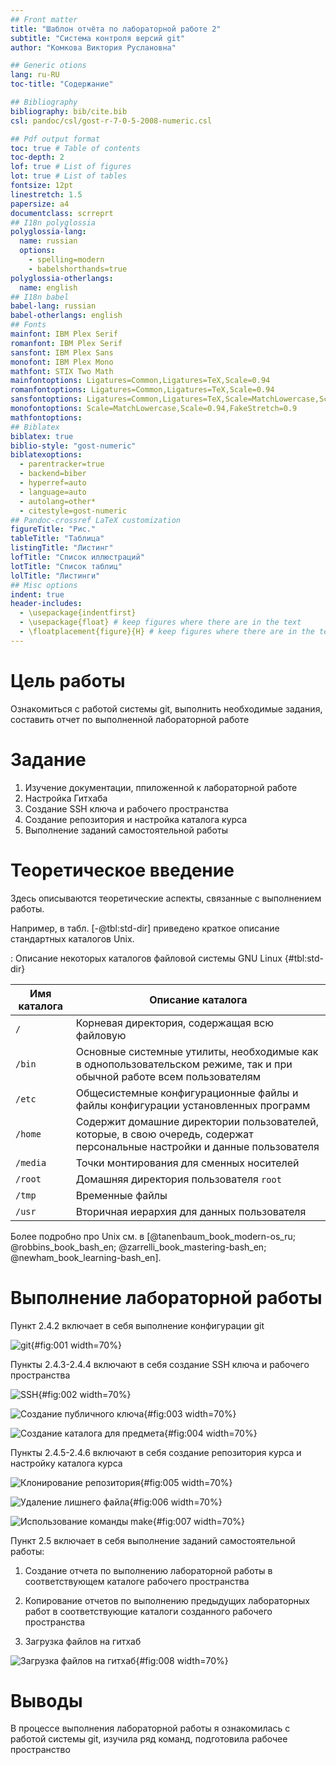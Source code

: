 ```yaml
---
## Front matter
title: "Шаблон отчёта по лабораторной работе 2"
subtitle: "Система контроля версий git"
author: "Комкова Виктория Руслановна"

## Generic otions
lang: ru-RU
toc-title: "Содержание"

## Bibliography
bibliography: bib/cite.bib
csl: pandoc/csl/gost-r-7-0-5-2008-numeric.csl

## Pdf output format
toc: true # Table of contents
toc-depth: 2
lof: true # List of figures
lot: true # List of tables
fontsize: 12pt
linestretch: 1.5
papersize: a4
documentclass: scrreprt
## I18n polyglossia
polyglossia-lang:
  name: russian
  options:
	- spelling=modern
	- babelshorthands=true
polyglossia-otherlangs:
  name: english
## I18n babel
babel-lang: russian
babel-otherlangs: english
## Fonts
mainfont: IBM Plex Serif
romanfont: IBM Plex Serif
sansfont: IBM Plex Sans
monofont: IBM Plex Mono
mathfont: STIX Two Math
mainfontoptions: Ligatures=Common,Ligatures=TeX,Scale=0.94
romanfontoptions: Ligatures=Common,Ligatures=TeX,Scale=0.94
sansfontoptions: Ligatures=Common,Ligatures=TeX,Scale=MatchLowercase,Scale=0.94
monofontoptions: Scale=MatchLowercase,Scale=0.94,FakeStretch=0.9
mathfontoptions:
## Biblatex
biblatex: true
biblio-style: "gost-numeric"
biblatexoptions:
  - parentracker=true
  - backend=biber
  - hyperref=auto
  - language=auto
  - autolang=other*
  - citestyle=gost-numeric
## Pandoc-crossref LaTeX customization
figureTitle: "Рис."
tableTitle: "Таблица"
listingTitle: "Листинг"
lofTitle: "Список иллюстраций"
lotTitle: "Список таблиц"
lolTitle: "Листинги"
## Misc options
indent: true
header-includes:
  - \usepackage{indentfirst}
  - \usepackage{float} # keep figures where there are in the text
  - \floatplacement{figure}{H} # keep figures where there are in the text
---
```


# Цель работы

Ознакомиться с работой системы git, выполнить необходимые задания, составить отчет по выполненной лабораторной работе


# Задание

1) Изучение документации, ппиложенной к лабораторной работе
2) Настройка Гитхаба
3) Создание SSH ключа и рабочего пространства
4) Создание репозитория и настройка каталога курса
5) Выполнение заданий самостоятельной работы

# Теоретическое введение

Здесь описываются теоретические аспекты, связанные с выполнением работы.

Например, в табл. [-@tbl:std-dir] приведено краткое описание стандартных каталогов Unix.

: Описание некоторых каталогов файловой системы GNU Linux {#tbl:std-dir}

| Имя каталога | Описание каталога                                                                                                          |
|--------------|----------------------------------------------------------------------------------------------------------------------------|
| `/`          | Корневая директория, содержащая всю файловую                                                                               |
| `/bin `      | Основные системные утилиты, необходимые как в однопользовательском режиме, так и при обычной работе всем пользователям     |
| `/etc`       | Общесистемные конфигурационные файлы и файлы конфигурации установленных программ                                           |
| `/home`      | Содержит домашние директории пользователей, которые, в свою очередь, содержат персональные настройки и данные пользователя |
| `/media`     | Точки монтирования для сменных носителей                                                                                   |
| `/root`      | Домашняя директория пользователя  `root`                                                                                   |
| `/tmp`       | Временные файлы                                                                                                            |
| `/usr`       | Вторичная иерархия для данных пользователя                                                                                 |

Более подробно про Unix см. в [@tanenbaum_book_modern-os_ru; @robbins_book_bash_en; @zarrelli_book_mastering-bash_en; @newham_book_learning-bash_en].

# Выполнение лабораторной работы
Пункт 2.4.2 включает в себя выполнение конфигурации git

![git](image/git.png){#fig:001 width=70%}

Пункты 2.4.3-2.4.4 включают в себя создание SSH ключа и рабочего
пространства

![SSH](image/SSH.png){#fig:002 width=70%}

![Создание публичного ключа](image/pub.png){#fig:003 width=70%}

![Создание каталога для предмета](image/catalog.png){#fig:004 width=70%}

Пункты 2.4.5-2.4.6 включают в себя создание репозитория курса и настройку
каталога курса

![Клонирование репозитория](image/clone.png){#fig:005 width=70%}

![Удаление лишнего файла](image/del.png){#fig:006 width=70%}

![Использование команды make](image/make.png){#fig:007 width=70%}

Пункт 2.5 включает в себя выполнение заданий самостоятельной работы:

1) Создание отчета по выполнению лабораторной работы в соответствующем
каталоге рабочего пространства

2) Копирование отчетов по выполнению предыдущих лабораторных работ в соответствующие каталоги созданного рабочего пространства

3) Загрузка файлов на гитхаб

![Загрузка файлов на гитхаб](image/gith.png){#fig:008 width=70%}




# Выводы

В процессе выполнения лабораторной работы я ознакомилась с работой системы git, изучила ряд команд, подготовила рабочее пространство


